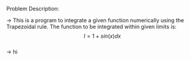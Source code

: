 Problem Description:  

-> This is a program to integrate a given function numerically using the Trapezoidal rule. The function to be integrated within given limits is:  
$$ I = 1 + sin(x) dx$$  
-> hi
